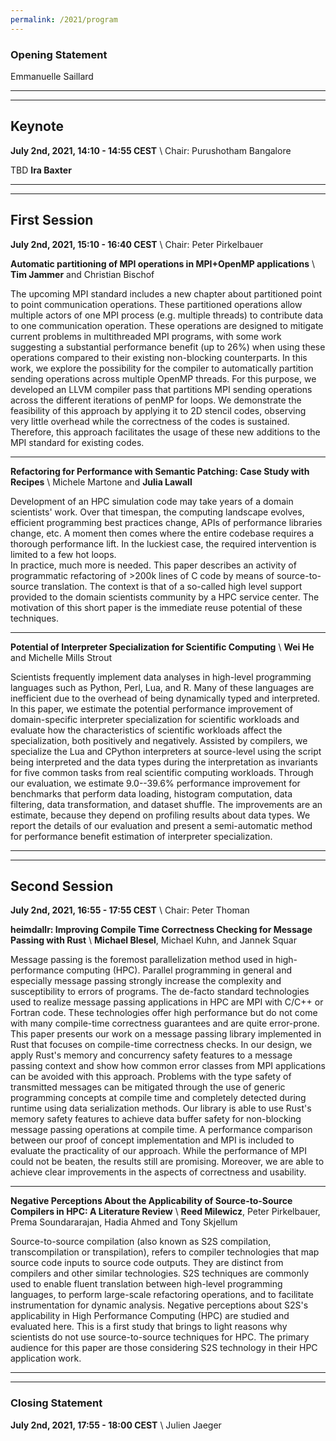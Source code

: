 ```yaml
---
permalink: /2021/program
---
```


<script type="text/javascript" src="/assets/js/timeconvert.js"></script>

### Opening Statement
<!-- **July 2nd, 2021, 14:00 - 14:10 CEST** \\ -->
<script>
    var d = new Date();
    d.setUTCFullYear(2021);
    d.setUTCMonth(6);
    d.setUTCDate(2);
    d.setUTCHours(12);
    d.setUTCMinutes(0);
    d.setUTCSeconds(0);
    d.setUTCMilliseconds(0);

    var d2 = new Date();
    d2.setUTCFullYear(2021);
    d2.setUTCMonth(6);
    d2.setUTCDate(2);
    d2.setUTCHours(12);
    d2.setUTCMinutes(0);
    d2.setUTCSeconds(0);
    d2.setUTCMilliseconds(0);

    myDateTime(d, d2);
</script>
Emmanuelle Saillard

---
---

## Keynote
**July 2nd, 2021, 14:10 - 14:55 CEST** \\
Chair: Purushotham Bangalore

TBD
**Ira Baxter**

---
---

## First Session
**July 2nd, 2021, 15:10 - 16:40 CEST** \\
Chair: Peter Pirkelbauer

**Automatic partitioning of MPI operations in MPI+OpenMP applications** \\
**Tim Jammer** and Christian Bischof

The upcoming MPI standard includes a new chapter about partitioned point to point communication operations. These partitioned operations allow multiple actors of one MPI process (e.g. multiple threads) to contribute data to one communication operation. These operations are designed to mitigate current problems in multithreaded MPI programs, with some work suggesting a substantial performance benefit (up to 26%) when using these operations compared to their existing non-blocking counterparts. 
In this work, we explore the possibility for the compiler to automatically partition sending operations across multiple OpenMP threads. For this purpose, we developed an LLVM compiler pass that partitions MPI sending operations across the different iterations of penMP for loops. We demonstrate the feasibility of this approach by applying it to 2D stencil codes, observing very little overhead while the correctness of the codes is sustained. Therefore, this approach facilitates the usage of these new additions to the MPI standard for existing codes.

---

**Refactoring for Performance with Semantic Patching: Case Study with Recipes** \\
Michele Martone and **Julia Lawall**

Development of an HPC simulation code may take years of a domain scientists' work. Over that timespan, the computing landscape evolves, efficient programming best practices change, 
APIs of performance libraries change, etc. A moment then comes where the entire codebase requires a thorough performance lift. In the luckiest case, the required intervention is limited to a few hot loops.  
In practice, much more is needed. This paper describes an activity of programmatic refactoring of >200k lines of C code by means of source-to-source translation. The context is that of a so-called high level support provided to the domain scientists community by a HPC service center. The motivation of this short paper is the immediate reuse potential of these techniques. 

---

**Potential of Interpreter Specialization for Scientific Computing** \\
**Wei He** and Michelle Mills Strout

Scientists frequently implement data analyses in high-level programming languages such as Python, Perl, Lua, and R. Many of these languages are inefficient due to the overhead of being dynamically typed and interpreted. In this paper, we estimate the potential performance improvement of domain-specific interpreter specialization for scientific workloads and evaluate how the characteristics of scientific workloads affect the specialization, both positively and negatively. Assisted by compilers, we specialize the Lua and CPython interpreters at source-level using the script being interpreted and the data types during the interpretation as invariants for five common tasks from real scientific computing workloads. Through our evaluation, we estimate 9.0--39.6% performance improvement for benchmarks that perform data loading, histogram computation, data filtering, data transformation, and dataset shuffle. The improvements are an estimate, because they depend on profiling results about data types. We report the details of our evaluation and present a semi-automatic method for performance benefit estimation of interpreter specialization.

---
---

## Second Session
**July 2nd, 2021, 16:55 - 17:55 CEST** \\
Chair: Peter Thoman

**heimdallr: Improving Compile Time Correctness Checking for Message Passing with Rust** \\
**Michael Blesel**, Michael Kuhn, and Jannek Squar

Message passing is the foremost parallelization method used in high-performance computing (HPC). Parallel programming in general and especially message passing strongly increase the complexity and susceptibility to errors of programs. The de-facto standard technologies used to realize message passing applications in HPC are MPI with C/C++ or Fortran code. These technologies offer high performance but do not come with many compile-time correctness guarantees and are quite error-prone. This paper presents our work on a message passing library implemented in Rust that focuses on compile-time correctness checks. In our design, we apply Rust's memory and concurrency safety features to a message passing context and show how common error classes from MPI applications can be avoided with this approach. 
Problems with the type safety of transmitted messages can be mitigated through the use of generic programming concepts at compile time and completely detected during runtime using data serialization methods. Our library is able to use Rust's memory safety features to achieve data buffer safety for non-blocking message passing operations at compile time. 
A performance comparison between our proof of concept implementation and MPI is included to evaluate the practicality of our approach. While the performance of MPI could not be beaten, the results still are promising. Moreover, we are able to achieve clear improvements in the aspects of correctness and usability.

---

**Negative Perceptions About the Applicability of Source-to-Source Compilers in HPC: A Literature Review** \\
**Reed Milewicz**, Peter Pirkelbauer, Prema Soundararajan, Hadia Ahmed and Tony Skjellum

Source-to-source compilation (also known as S2S compilation, transcompilation or transpilation), refers to compiler technologies that map source code inputs to source code outputs. They are distinct from compilers and other similar technologies. S2S techniques are commonly used to enable fluent translation between high-level programming languages, to perform large-scale refactoring operations, and to facilitate instrumentation for dynamic analysis. Negative perceptions about S2S's applicability in High Performance Computing (HPC) are studied and evaluated here. This is a first study that brings to light reasons why scientists do not use source-to-source techniques for HPC. The primary audience for this paper are those considering S2S technology in their HPC application work.

---
---

### Closing Statement
**July 2nd, 2021, 17:55 - 18:00 CEST** \\
Julien Jaeger
